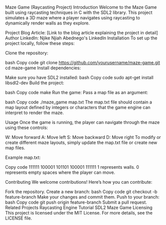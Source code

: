 Maze Game (Raycasting Project)
Introduction
Welcome to the Maze Game built using raycasting techniques in C with the SDL2 library. This project simulates a 3D maze where a player navigates using raycasting to dynamically render walls as they explore.

Project Blog Article: [Link to the blog article explaining the project in detail]
Author LinkedIn: Njike Njiah Abednego's LinkedIn
Installation
To set up the project locally, follow these steps:

Clone the repository:

bash
Copy code
git clone https://github.com/yourusername/maze-game.git
cd maze-game
Install dependencies:

Make sure you have SDL2 installed:
bash
Copy code
sudo apt-get install libsdl2-dev
Build the project:

bash
Copy code
make
Run the game: Pass a map file as an argument:

bash
Copy code
./maze_game map.txt
The map.txt file should contain a map layout defined by integers or characters that the game engine can interpret to render the maze.

Usage
Once the game is running, the player can navigate through the maze using these controls:

W: Move forward
A: Move left
S: Move backward
D: Move right
To modify or create different maze layouts, simply update the map.txt file or create new map files.

Example map.txt:

Copy code
111111
100001
101101
100001
111111
1 represents walls.
0 represents empty spaces where the player can move.

Contributing
We welcome contributions! Here’s how you can contribute:

Fork the repository.
Create a new branch:
bash
Copy code
git checkout -b feature-branch
Make your changes and commit them.
Push to your branch:
bash
Copy code
git push origin feature-branch
Submit a pull request.
Related Projects
Raycasting Engine Tutorial
SDL2 Maze Game
Licensing
This project is licensed under the MIT License. For more details, see the LICENSE file.

